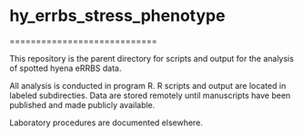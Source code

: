 # hy_errbs_stress_phenotype
============================

This repository is the parent directory for scripts and output for the analysis of spotted hyena eRRBS data.

All analysis is conducted in program R. R scripts and output are located in labeled subdirecties. Data are stored remotely until manuscripts have been published and made publicly available. 

Laboratory procedures are documented elsewhere. 
